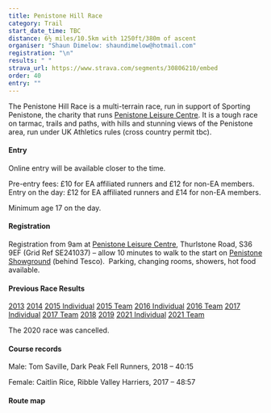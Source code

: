 ```yaml
---
title: Penistone Hill Race
category: Trail
start_date_time: TBC
distance: 6½ miles/10.5km with 1250ft/380m of ascent
organiser: "Shaun Dimelow: shaundimelow@hotmail.com"
registration: "\n"
results: " "
strava_url: https://www.strava.com/segments/30806210/embed
order: 40
entry: ""
---
```

The Penistone Hill Race is a multi-terrain race, run in support of Sporting Penistone, the charity that runs [Penistone Leisure Centre](http://www.penistoneleisurecentre.org.uk). It is a tough race on tarmac, trails and paths, with hills and stunning views of the Penistone area, run under UK Athletics rules (cross country permit tbc).

#### Entry

Online entry will be available closer to the time.

Pre-entry fees: £10 for EA affiliated runners and £12 for non-EA members. Entry on the day: £12 for EA affiliated runners and £14 for non-EA members.

Minimum age 17 on the day.

#### Registration

Registration from 9am at [Penistone Leisure Centre](https://www.google.co.uk/maps/place/Penistone+Leisure+Centre/@53.5295002,-1.640685,17z/data=!3m1!4b1!4m5!3m4!1s0x48797d601549d167:0x299f865051d4014b!8m2!3d53.5295099!4d-1.6384976), Thurlstone Road, S36 9EF (Grid Ref SE241037) &ndash; allow 10 minutes to walk to the start on [Penistone Showground](https://www.google.co.uk/maps/place/Penistone+Show+Ground/@53.5257723,-1.6358652,17z/data=!3m1!4b1!4m5!3m4!1s0x48797d6164f4b287:0x6f08ef10f1d0cc7a!8m2!3d53.5257723!4d-1.6358652) (behind Tesco).  Parking, changing rooms, showers, hot food available.

#### Previous Race Results

[2013](http://pfrac.co.uk/docs/Race%20Results%202013.pdf)
[2014](http://pfrac.co.uk/wp-content/uploads/2014/10/Penistone-Hill-Race-results-2014.pdf)
[2015 Individual](http://pfrac.co.uk/wp-content/uploads/2015/09/Penistone-Hill-Race-results-2015.pdf)
[2015 Team](http://pfrac.co.uk/wp-content/uploads/2015/09/Penistone-Hill-Race-team-results-2015.pdf)
[2016 Individual](http://pfrac.co.uk/wp-content/uploads/2016/09/Penistone-Hill-Race-results-2016.pdf)
[2016 Team](http://pfrac.co.uk/wp-content/uploads/2016/09/Penistone-Hill-Race-team-results-2016.pdf)
[2017 Individual](http://pfrac.co.uk/wp-content/uploads/2017/09/Penistone-Hill-Race-results-2017.pdf)
[2017 Team](http://pfrac.co.uk/wp-content/uploads/2017/09/Penistone-Hill-Race-team-results-2017.pdf)
[2018](http://pfrac.co.uk/wp-content/uploads/2018/10/Penistone-Hill-Race-results-2018.pdf)
[2019](http://pfrac.co.uk/wp-content/uploads/2019/09/Penistone-Hill-Race-results-2019.pdf)
[2021 Individual](http://pfrac.co.uk/wp-content/uploads/2022/01/Penistone-Hill-Race-results-2021.pdf)
[2021 Team](http://pfrac.co.uk/wp-content/uploads/2022/01/Penistone-Hill-Race-team-results-2021.pdf)

The 2020 race was cancelled.

#### Course records

Male: Tom Saville, Dark Peak Fell Runners, 2018 &ndash; 40:15

Female: Caitlin Rice, Ribble Valley Harriers, 2017 &ndash; 48:57

#### Route map
